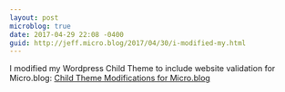 ```yaml
---
layout: post
microblog: true
date: 2017-04-29 22:08 -0400
guid: http://jeff.micro.blog/2017/04/30/i-modified-my.html
---
```

I modified my Wordpress Child Theme to include website validation for Micro.blog:
[Child Theme Modifications for Micro.blog](https://jeffvautin.com/2017/04/child-theme-modifications-for-micro-blog/)
